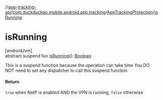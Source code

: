 //[app-tracking-api](../../../index.md)/[com.duckduckgo.mobile.android.app.tracking](../index.md)/[AppTrackingProtection](index.md)/[isRunning](is-running.md)

# isRunning

[androidJvm]\
abstract suspend fun [isRunning](is-running.md)(): [Boolean](https://kotlinlang.org/api/latest/jvm/stdlib/kotlin/-boolean/index.html)

This is a suspend function because the operation can take time You DO NOT need to set any dispatcher to call this suspend function

#### Return

`true` when NetP is enabled AND the VPN is running, `false` otherwise
